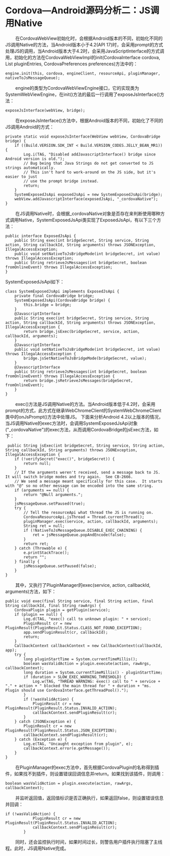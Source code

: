 # Cordova—Android源码分析二：JS调用Native
&nbsp;&nbsp;&nbsp;&nbsp;&nbsp;&nbsp;&nbsp;&nbsp;在CordovaWebView初始化时，会根据Android版本的不同，初始化不同的JS调用Native的方法，当Android版本小于4.2(API 17)时，会采用prompt的方式处理JS的调用，当Android版本大于4.2时，会采用JavaScriptInterface的方式调用，初始化的方法在CordovaWebViewImpl的init(CordovaInterface cordova, List<PluginEntry> pluginEntries, CordovaPreferences preferences)方法中的：

    engine.init(this, cordova, engineClient, resourceApi, pluginManager, nativeToJsMessageQueue);

&nbsp;&nbsp;&nbsp;&nbsp;&nbsp;&nbsp;&nbsp;&nbsp;engine的类型为CordovaWebViewEngine接口，它的实现类为SystemWebViewEngine，在init()方法的最后一行调用了exposeJsInterface()方法：

    exposeJsInterface(webView, bridge);

&nbsp;&nbsp;&nbsp;&nbsp;&nbsp;&nbsp;&nbsp;&nbsp;在exposeJsInterface()方法中，根据Android版本的不同，初始化了不同的JS调用Android的方式：

    private static void exposeJsInterface(WebView webView, CordovaBridge bridge) {
        if ((Build.VERSION.SDK_INT < Build.VERSION_CODES.JELLY_BEAN_MR1)) {
            Log.i(TAG, "Disabled addJavascriptInterface() bridge since Android version is old.");
            // Bug being that Java Strings do not get converted to JS strings automatically.
            // This isn't hard to work-around on the JS side, but it's easier to just
            // use the prompt bridge instead.
            return;            
        }
        SystemExposedJsApi exposedJsApi = new SystemExposedJsApi(bridge);
        webView.addJavascriptInterface(exposedJsApi, "_cordovaNative");
    }

&nbsp;&nbsp;&nbsp;&nbsp;&nbsp;&nbsp;&nbsp;&nbsp;在JS调用Native时，会根据_cordovaNative对象是否存在来判断使用哪种方式调用Native，SystemExposedJsApi类实现了ExposedJsApi，有以下三个方法：

    public interface ExposedJsApi {
        public String exec(int bridgeSecret, String service, String action, String callbackId, String arguments) throws JSONException, IllegalAccessException;
        public void setNativeToJsBridgeMode(int bridgeSecret, int value) throws IllegalAccessException;
        public String retrieveJsMessages(int bridgeSecret, boolean fromOnlineEvent) throws IllegalAccessException;
    }

SystemExposedJsApi如下：

    class SystemExposedJsApi implements ExposedJsApi {
        private final CordovaBridge bridge;
        SystemExposedJsApi(CordovaBridge bridge) {
            this.bridge = bridge;
        }
        @JavascriptInterface
        public String exec(int bridgeSecret, String service, String action, String callbackId, String arguments) throws JSONException, IllegalAccessException {
            return bridge.jsExec(bridgeSecret, service, action, callbackId, arguments);
        }
        @JavascriptInterface
        public void setNativeToJsBridgeMode(int bridgeSecret, int value) throws IllegalAccessException {
            bridge.jsSetNativeToJsBridgeMode(bridgeSecret, value);
        }
        @JavascriptInterface
        public String retrieveJsMessages(int bridgeSecret, boolean fromOnlineEvent) throws IllegalAccessException {
            return bridge.jsRetrieveJsMessages(bridgeSecret, fromOnlineEvent);
        }
    }

&nbsp;&nbsp;&nbsp;&nbsp;&nbsp;&nbsp;&nbsp;&nbsp;exec()方法是JS调用Native的方法。当Android版本低于4.2时，会采用prompt的方式，此方式在继承WebChromeClient的SystemWebChromeClient类中的onJsPrompt()方法中处理JS。
下面来分析Android 4.2以上版本的情况，当JS调用Native的exec方法时，会调用SystemExposedJsApi对象("_cordovaNative")的exec方法，从而调用CordovaBridge的jsExec方法，如下：

     public String jsExec(int bridgeSecret, String service, String action, String callbackId, String arguments) throws JSONException, IllegalAccessException {
        if (!verifySecret("exec()", bridgeSecret)) {
            return null;
        }
        // If the arguments weren't received, send a message back to JS.  It will switch bridge modes and try again.  See CB-2666.
        // We send a message meant specifically for this case.  It starts with "@" so no other message can be encoded into the same string.
        if (arguments == null) {
            return "@Null arguments.";
        }
        jsMessageQueue.setPaused(true);
        try {
            // Tell the resourceApi what thread the JS is running on.
            CordovaResourceApi.jsThread = Thread.currentThread();
            pluginManager.exec(service, action, callbackId, arguments);
            String ret = null;
            if (!NativeToJsMessageQueue.DISABLE_EXEC_CHAINING) {
                ret = jsMessageQueue.popAndEncode(false);
            }
            return ret;
        } catch (Throwable e) {
            e.printStackTrace();
            return "";
        } finally {
            jsMessageQueue.setPaused(false);
        }
    }

&nbsp;&nbsp;&nbsp;&nbsp;&nbsp;&nbsp;&nbsp;&nbsp;其中，又执行了PluginManager的exec(service, action, callbackId, arguments)方法，如下：

    public void exec(final String service, final String action, final String callbackId, final String rawArgs) {
        CordovaPlugin plugin = getPlugin(service);
        if (plugin == null) {
            Log.d(TAG, "exec() call to unknown plugin: " + service);
            PluginResult cr = new PluginResult(PluginResult.Status.CLASS_NOT_FOUND_EXCEPTION);
            app.sendPluginResult(cr, callbackId);
            return;
        }
        CallbackContext callbackContext = new CallbackContext(callbackId, app);
        try {
            long pluginStartTime = System.currentTimeMillis();
            boolean wasValidAction = plugin.execute(action, rawArgs, callbackContext);
            long duration = System.currentTimeMillis() - pluginStartTime;
            if (duration > SLOW_EXEC_WARNING_THRESHOLD) {
                Log.w(TAG, "THREAD WARNING: exec() call to " + service + "." + action + " blocked the main thread for " + duration + "ms. Plugin should use CordovaInterface.getThreadPool().");
            }
            if (!wasValidAction) {
                PluginResult cr = new PluginResult(PluginResult.Status.INVALID_ACTION);
                callbackContext.sendPluginResult(cr);
            }
        } catch (JSONException e) {
            PluginResult cr = new PluginResult(PluginResult.Status.JSON_EXCEPTION);
            callbackContext.sendPluginResult(cr);
        } catch (Exception e) {
            Log.e(TAG, "Uncaught exception from plugin", e);
            callbackContext.error(e.getMessage());
        }
    }

&nbsp;&nbsp;&nbsp;&nbsp;&nbsp;&nbsp;&nbsp;&nbsp;在PluginManager的exec方法中，首先根据CordovaPlugin的名称得到插件，如果找不到插件，则设置错误回调信息并return。如果找到该插件，则调用：

    boolean wasValidAction = plugin.execute(action, rawArgs, callbackContext);

&nbsp;&nbsp;&nbsp;&nbsp;&nbsp;&nbsp;&nbsp;&nbsp;并监听返回值，返回值标识是否正确执行，如果返回false，则设置错误信息并回调：

    if (!wasValidAction) {
                PluginResult cr = new PluginResult(PluginResult.Status.INVALID_ACTION);
                callbackContext.sendPluginResult(cr);
            }

&nbsp;&nbsp;&nbsp;&nbsp;&nbsp;&nbsp;&nbsp;&nbsp;同时，还会监控执行时间，如果时间过长，则警告用户插件执行阻塞了主线程。此时，JS调用Native完成。